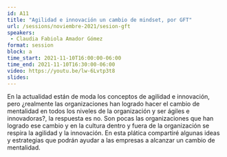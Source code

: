 ```yaml
---
id: A11
title: "Agilidad e innovación un cambio de mindset, por GFT"
url: /sessions/noviembre-2021/sesion-gft
speakers:
 - Claudia Fabiola Amador Gómez
format: session
block: a
time_start: 2021-11-10T16:00:00-06:00
time_end: 2021-11-10T16:30:00-06:00
video: https://youtu.be/lw-6Lvtp3t8
slides:
---
```


En la actualidad están de moda los conceptos de agilidad e innovación, pero ¿realmente las organizaciones han logrado hacer el cambio de mentalidad en todos los niveles de la organización y ser ágiles e innovadoras?, la respuesta es no. Son pocas las organizaciones que han logrado ese cambio y en la cultura dentro y fuera de la organización se respira la agilidad y la innovación. En esta plática compartiré algunas ideas y estrategias que podrán ayudar a las empresas a alcanzar un cambio de mentalidad.
